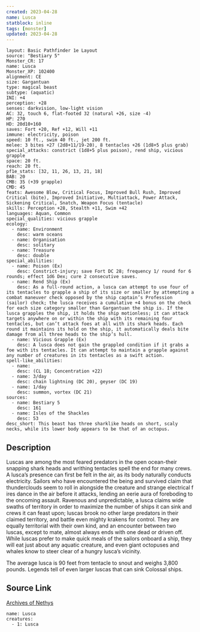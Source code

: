 ```yaml
---
created: 2023-04-28
name: Lusca
statblock: inline
tags: [monster]
updated: 2023-04-28
---
```

```statblock
layout: Basic Pathfinder 1e Layout
source: "Bestiary 5"
Monster_CR: 17
name: Lusca
Monster_XP: 102400
alignment: CE
size: Gargantuan
type: magical beast
subtype: (aquatic)
INI: +4
perception: +28
senses: darkvision, low-light vision
AC: 32, touch 6, flat-footed 32 (natural +26, size -4)
HP: 270
HD: 20d10+160
saves: Fort +20, Ref +12, Will +11
immune: electricity, poison
speed: 10 ft., swim 40 ft., jet 200 ft.
melee: 3 bites +27 (2d8+11/19-20), 8 tentacles +26 (1d8+5 plus grab)
special_attacks: constrict (1d8+5 plus poison), rend ship, vicious grapple
space: 20 ft.
reach: 20 ft.
pf1e_stats: [32, 11, 26, 13, 21, 18]
BAB: 20
CMB: 35 (+39 grapple)
CMD: 45
feats: Awesome Blow, Critical Focus, Improved Bull Rush, Improved Critical (bite), Improved Initiative, Multiattack, Power Attack, Sickening Critical, Snatch, Weapon Focus (tentacle)
skills: Perception +28, Stealth +11, Swim +42
languages: Aquan, Common
special_qualities: vicious grapple
ecology:
  - name: Environment
    desc: warm oceans
  - name: Organisation
    desc: solitary
  - name: Treasure
    desc: double
special_abilities:
  - name: Poison (Ex)
    desc: Constrict-injury; save Fort DC 28; frequency 1/ round for 6 rounds; effect 1d6 Dex; cure 2 consecutive saves.
  - name: Rend Ship (Ex)
    desc: As a full-round action, a lusca can attempt to use four of its tentacles to grapple a ship of its size or smaller by attempting a combat maneuver check opposed by the ship captain’s Profession (sailor) check; the lusca receives a cumulative +4 bonus on the check for each size category smaller than Gargantuan the ship is. If the lusca grapples the ship, it holds the ship motionless; it can attack targets anywhere on or within the ship with its remaining four tentacles, but can’t attack foes at all with its shark heads. Each round it maintains its hold on the ship, it automatically deals bite damage from all three heads to the ship’s hull.
  - name: Vicious Grapple (Ex)
    desc: A lusca does not gain the grappled condition if it grabs a foe with its tentacles. It can attempt to maintain a grapple against any number of creatures in its tentacles as a swift action.
spell-like_abilities:
  - name:
    desc: (CL 18; Concentration +22)
  - name: 3/day
    desc: chain lightning (DC 20), geyser (DC 19)
  - name: 1/day
    desc: summon, vortex (DC 21)
sources:
  - name: Bestiary 5
    desc: 161
  - name: Isles of the Shackles
    desc: 53
desc_short: This beast has three sharklike heads on short, scaly necks, while its lower body appears to be that of an octopus.
```
## Description
Luscas are among the most feared predators in the open ocean-their snapping shark heads and writhing tentacles spell the end for many crews. A lusca’s presence can first be felt in the air, as its body naturally conducts electricity. Sailors who have encountered the being and survived claim that thunderclouds seem to roll in alongside the creature and strange electrical f ires dance in the air before it attacks, lending an eerie aura of foreboding to the oncoming assault. Ravenous and unpredictable, a lusca claims wide swaths of territory in order to maximize the number of ships it can sink and crews it can feast upon; luscas brook no other large predators in their claimed territory, and battle even mighty krakens for control. They are equally territorial with their own kind, and an encounter between two luscas, except to mate, almost always ends with one dead or driven off. While luscas prefer to make quick meals of the sailors onboard a ship, they will eat just about any aquatic creature, and even giant octopuses and whales know to steer clear of a hungry lusca’s vicinity.

 The average lusca is 90 feet from tentacle to snout and weighs 3,800 pounds. Legends tell of even larger luscas that can sink Colossal ships.
## Source Link
[Archives of Nethys](https://aonprd.com/MonsterDisplay.aspx?ItemName=Lusca)
```encounter-table
name: Lusca
creatures:
  - 1: Lusca
```
